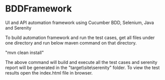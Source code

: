 # BDDFramework
UI and API automation framework using Cucumber BDD, Selenium, Java and Serenity

To build automation framework and run the test cases, get all files under one directory and run below maven command on that directory. 

"mvn clean install"

The above command will build and execute all the test cases and serenity report will be generated in the "target\site\serenity" folder. 
To view the test results open the index.html file in browser.
